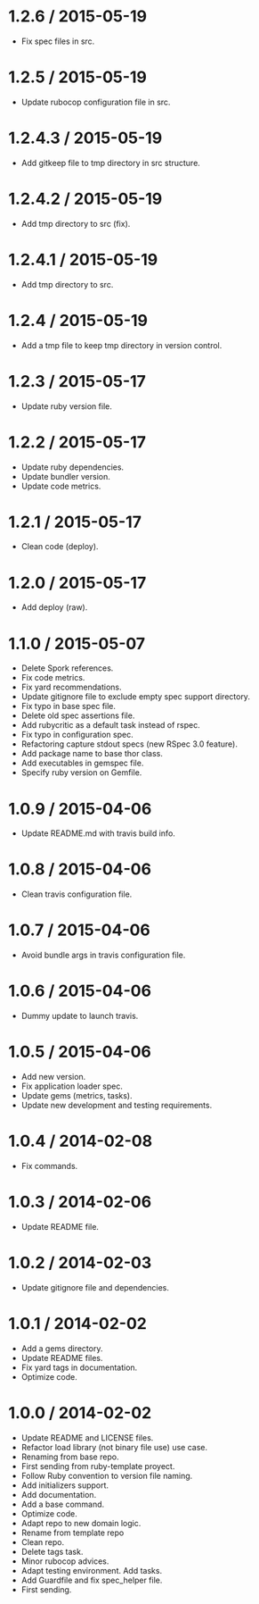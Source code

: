 
1.2.6 / 2015-05-19
==================

  * Fix spec files in src.

1.2.5 / 2015-05-19
==================

  * Update rubocop configuration file in src.

1.2.4.3 / 2015-05-19
====================

  * Add gitkeep file to tmp directory in src structure.

1.2.4.2 / 2015-05-19
====================

  * Add tmp directory to src (fix).

1.2.4.1 / 2015-05-19
====================

  * Add tmp directory to src.

1.2.4 / 2015-05-19
==================

  * Add a tmp file to keep tmp directory in version control.

1.2.3 / 2015-05-17
==================

  * Update ruby version file.

1.2.2 / 2015-05-17
==================

  * Update ruby dependencies.
  * Update bundler version.
  * Update code metrics.

1.2.1 / 2015-05-17
==================

  * Clean code (deploy).

1.2.0 / 2015-05-17
==================

  * Add deploy (raw).

1.1.0 / 2015-05-07
==================

  * Delete Spork references.
  * Fix code metrics.
  * Fix yard recommendations.
  * Update gitignore file to exclude empty spec support directory.
  * Fix typo in base spec file.
  * Delete old spec assertions file.
  * Add rubycritic as a default task instead of rspec.
  * Fix typo in configuration spec.
  * Refactoring capture stdout specs (new RSpec 3.0 feature).
  * Add package name to base thor class.
  * Add executables in gemspec file.
  * Specify ruby version on Gemfile.

1.0.9 / 2015-04-06
==================

  * Update README.md with travis build info.

1.0.8 / 2015-04-06
==================

  * Clean travis configuration file.

1.0.7 / 2015-04-06
==================

  * Avoid bundle args in travis configuration file.

1.0.6 / 2015-04-06
==================

  * Dummy update to launch travis.

1.0.5 / 2015-04-06
==================

  * Add new version.
  * Fix application loader spec.
  * Update gems (metrics, tasks).
  * Update new development and testing requirements.

1.0.4 / 2014-02-08
==================

 * Fix commands.

1.0.3 / 2014-02-06
==================

 * Update README file.

1.0.2 / 2014-02-03
==================

 * Update gitignore file and dependencies.

1.0.1 / 2014-02-02
==================

 * Add a gems directory.
 * Update README files.
 * Fix yard tags in documentation.
 * Optimize code.

1.0.0 / 2014-02-02
==================

 * Update README and LICENSE files.
 * Refactor load library (not binary file use) use case.
 * Renaming from base repo.
 * First sending from ruby-template proyect.
 * Follow Ruby convention to version file naming.
 * Add initializers support.
 * Add documentation.
 * Add a base command.
 * Optimize code.
 * Adapt repo to new domain logic.
 * Rename from template repo
 * Clean repo.
 * Delete tags task.
 * Minor rubocop advices.
 * Adapt testing environment.
   Add tasks.
 * Add Guardfile and fix spec_helper file.
 * First sending.
